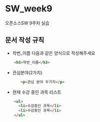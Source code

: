 # SW_week9
오픈소스SW 9주차 실습 

## 문서 작성 규칙
- 학번_이름
  다음과 같은 양식으로 작성해주세요
  
```html
    <h3>학번_이름</h3>
```
- 관심분야(2가지)
```html
       <p>관심 분야 두가지</p>
```
 
- 현재 수강 중인 과목 리스트
```html
    <ul>
      <li>수강중인 과목</li>
      <li>수강중인 과목</li>
    </ul>
```
  
